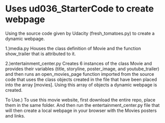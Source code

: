 # Uses ud036_StarterCode to create webpage
Using the source code given by Udacity (fresh_tomatoes.py) to create a dynamic webpage.

1.)media.py
Houses the class definition of Movie and the function show_trailer that is attributed to it.

2.)entertainment_center.py
Creates 6 instances of the class Movie and provides their variables (title, storyline, poster_image, and youtube_trailer) and then runs an
open_movies_page function imported from the source code that uses the class objects created in the file that have been placed into the array
[movies]. Using this array of objects a dynamic webpage is created.

To Use.) To use this movie website, first download the entire repo, place them in the same folder. And then run the entertainment_center.py file that will then create a local webpage in your browser with the Movies posters and links.

